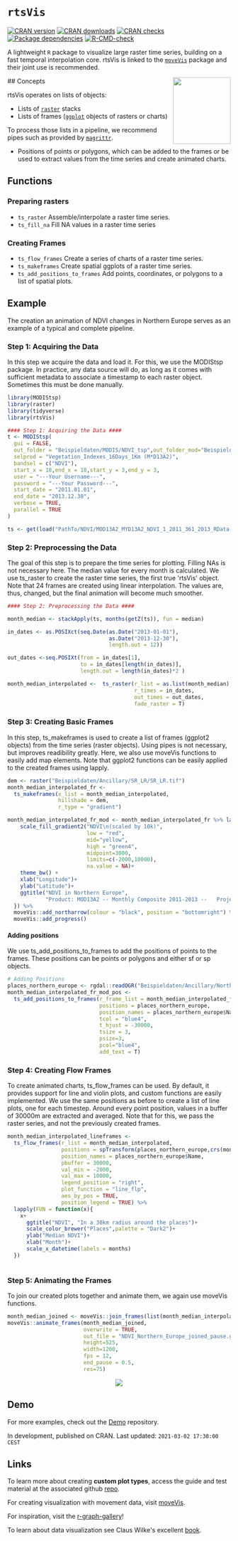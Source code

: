 # `rtsVis`
[![CRAN version](https://www.r-pkg.org/badges/version/rtsVis)](https://CRAN.R-project.org/package=rtsVis)
[![CRAN downloads](https://cranlogs.r-pkg.org/badges/last-month/rtsVis?color=brightgreen)](https://CRAN.R-project.org/package=rtsVis)
[![CRAN checks](https://cranchecks.info/badges/summary/rtsVis)](https://cran.r-project.org/web/checks/check_results_rtsVis.html)
[![Package dependencies](https://tinyverse.netlify.com/badge/rtsVis)](https://CRAN.R-project.org/package=rtsVis)
[![R-CMD-check](https://github.com/16EAGLE/rtsVis/workflows/R-CMD-check/badge.svg)](https://github.com/16EAGLE/rtsVis/actions)

A lightweight `R` package to visualize large raster time series, building on a fast temporal interpolation core.
rtsVis is linked to the <a href="https://github.com/16EAGLE/moveVis">`moveVis`</a> package and their joint use is recommended.

<img align="right" src="https://github.com/JohMast/rtsVis_demo/blob/main/Images/rtsVis_Logo.png" width="130" height="150" />
## Concepts

rtsVis operates on lists of objects:

- Lists of <a href="https://CRAN.R-project.org/package=raster">`raster`</a> stacks 
- Lists of frames (<a href="https://ggplot2.tidyverse.org/">`ggplot`</a> objects of rasters or charts)

To process those lists in a pipeline, we recommend pipes such as provided by <a href="https://magrittr.tidyverse.org/">`magrittr`</a>.

- Positions of points or polygons, which can be added to the frames or be used to extract values from the time series and create animated charts.


## Functions
### Preparing rasters
* `ts_raster` Assemble/interpolate a raster time series.
* `ts_fill_na` Fill NA values in a raster time series
### Creating Frames
* `ts_flow_frames` 	Create a series of charts of a raster time series.
* `ts_makeframes` 	Create spatial ggplots of a raster time series.
* `ts_add_positions_to_frames` Add points, coordinates, or polygons to a list of spatial plots.

## Example
The creation an animation of NDVI changes in Northern Europe serves as an example of a typical and complete pipeline.

### Step 1: Acquiring the Data
In this step we acquire the data and load it. For this, we use the MODIStsp package. In practice, any data source will do, as long as it comes with sufficient metadata to associate a timestamp to each raster object. Sometimes this must be done manually.

``` r
library(MODIStsp) 
library(raster)
library(tidyverse)
library(rtsVis)

#### Step 1: Acquiring the Data ####
t <- MODIStsp(
  gui = FALSE,
  out_folder = "Beispieldaten/MODIS/NDVI_tsp",out_folder_mod="Beispieldaten/Temp",
  selprod = "Vegetation_Indexes_16Days_1Km (M*D13A2)",
  bandsel = c("NDVI"),
  start_x = 18,end_x = 18,start_y = 3,end_y = 3,
  user = "---Your Username---",
  password = "---Your Password---",
  start_date = "2011.01.01",
  end_date = "2013.12.30",
  verbose = TRUE,
  parallel = TRUE
)

ts <- get(load("PathTo/NDVI/MOD13A2_MYD13A2_NDVI_1_2011_361_2013_RData.RData"))
```

### Step 2: Preprocessing the Data

The goal of this step is to prepare the time series for plotting. Filling NAs is not necessary here.
The median value for every month is calculated.
We use ts_raster to create the raster time series, the first true 'rtsVis' object. Note that 24 frames are created using linear interpolation. The values are, thus, changed, but the final animation will become much smoother.

``` r
#### Step 2: Preprocessing the Data ####

month_median <- stackApply(ts, months(getZ(ts)), fun = median)

in_dates <- as.POSIXct(seq.Date(as.Date("2013-01-01"),
                                as.Date("2013-12-30"),
                                length.out = 12))

out_dates <-seq.POSIXt(from = in_dates[1],
                       to = in_dates[length(in_dates)],
                       length.out = length(in_dates)*2 )

month_median_interpolated <-  ts_raster(r_list = as.list(month_median),
                                        r_times = in_dates,
                                        out_times = out_dates,
                                        fade_raster = T)

```
### Step 3: Creating Basic Frames

In this step, ts_makeframes is used to create a list of frames (ggplot2 objects) from the time series (raster objects).
Using pipes is not necessary, but improves readibility greatly. Here, we also use moveVis functions to easily add map elements. 
Note that ggplot2 functions can be easily applied to the created frames using lapply. 

``` r
dem <- raster("Beispieldaten/Ancillary/SR_LR/SR_LR.tif") 
month_median_interpolated_fr <-  
  ts_makeframes(x_list = month_median_interpolated,
                hillshade = dem,
                r_type = "gradient")

month_median_interpolated_fr_mod <- month_median_interpolated_fr %>% lapply(FUN=function(x){x+
    scale_fill_gradient2("NDVI\n(scaled by 10k)",
                         low = "red",
                         mid="yellow",
                         high = "green4",
                         midpoint=3000,
                         limits=c(-2000,10000),
                         na.value = NA)+
    theme_bw() +
    xlab("Longitude")+
    ylab("Latitude")+
    ggtitle("NDVI in Northern Europe",
            "Product: MOD13A2 -- Monthly Composite 2011-2013 --   Projection: MODIS Sinusoidal")
  }) %>%
  moveVis::add_northarrow(colour = "black", position = "bottomright") %>% 
  moveVis::add_progress()
``` 
#### Adding positions
We use ts_add_positions_to_frames to add the positions of points to the frames. These positions can be points or polygons and either sf or sp objects.

``` r
# Adding Positions
places_northern_europe <- rgdal::readOGR("Beispieldaten/Ancillary/Northern Europe/Places_Northern_Europe.shp")
month_median_interpolated_fr_mod_pos <- 
  ts_add_positions_to_frames(r_frame_list = month_median_interpolated_fr_mod,
                             positions = places_northern_europe,
                             position_names = places_northern_europe$Name,
                             tcol = "blue4",
                             t_hjust = -30000,
                             tsize = 3,
                             psize=3,
                             pcol="blue4",
                             add_text = T)
```
### Step 4: Creating Flow Frames

To create animated charts, ts_flow_frames can be used. By default, it provides support for line and violin plots, and custom functions are easily implemented.
We use the same positions as before to create a list of line plots, one for each timestep. Around every point position, values in a buffer of 30000m are extracted and averaged.
Note that for this, we pass the raster series, and not the previously created frames.

``` r
month_median_interpolated_lineframes <- 
  ts_flow_frames(r_list = month_median_interpolated,
                 positions = spTransform(places_northern_europe,crs(month_median_interpolated[[1]])),
                 position_names = places_northern_europe$Name,
                 pbuffer = 30000,
                 val_min = -2000,
                 val_max = 10000,
                 legend_position = "right",
                 plot_function = "line_flp",
                 aes_by_pos = TRUE,
                 position_legend = TRUE) %>% 
  lapply(FUN = function(x){
    x+
      ggtitle("NDVI", "In a 30km radius around the places")+
      scale_color_brewer("Places",palette = "Dark2")+
      ylab("Median NDVI")+
      xlab("Month")+
      scale_x_datetime(labels = months)
  })
  
```
### Step 5: Animating the Frames

To join our created plots together and animate them, we again use moveVis functions.

``` r
month_median_joined <- moveVis::join_frames(list(month_median_interpolated_fr_mod_pos,month_median_interpolated_lineframes))
moveVis::animate_frames(month_median_joined,
                        overwrite = TRUE,
                        out_file = "NDVI_Northern_Europe_joined_pause.gif",
                        height=525,
                        width=1200,
                        fps = 12,
                        end_pause = 0.5,
                        res=75)

```
<p align="center"><img src="https://raw.githubusercontent.com/JohMast/rtsVis_demo/main/Images/NDVI_Northern_Europe_joined_pause.gif"></p>

## Demo

For more examples, check out the [Demo](https://github.com/JohMast/rtsVis_demo) repository.

In development, published on CRAN. Last updated: `2021-03-02 17:30:00 CEST`


## Links

To learn more about creating **custom plot types**, access the guide and test material at the associated github [repo](https://github.com/JohMast/rtsVis_demo/).

For creating visualization with movement data, visit [moveVis](http://movevis.org/).

For inspiration, visit the [r-graph-gallery](https://www.r-graph-gallery.com/)!

To learn about data visualization see Claus Wilke's excellent [book](https://clauswilke.com/dataviz/).
